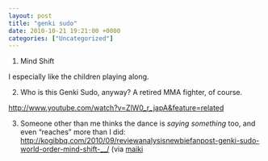 ```yaml
---
layout: post
title: "genki sudo"
date: 2010-10-21 19:21:00 +0000
categories: ["Uncategorized"]
---
```


1. Mind Shift

I especially like the children playing along.

2. Who is this Genki Sudo, anyway? A retired MMA fighter, of course.

http://www.youtube.com/watch?v=ZlW0_r_japA&feature=related

3. Someone other than me thinks the dance is *saying something* too, and even “reaches” more than I did: http://kogibbq.com/2010/09/reviewanalysisnewbiefanpost-genki-sudo-world-order-mind-shift-__/ (via [maiki](http://lore.interi.org/forum/topic/genki-sudo#comment-346)